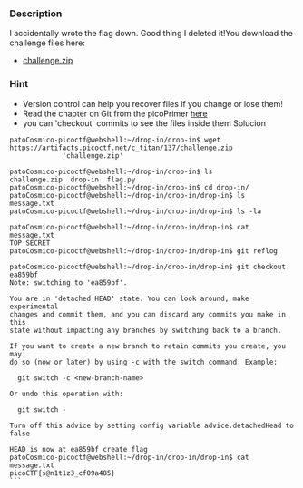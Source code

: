 ### Description

I accidentally wrote the flag down. Good thing I deleted it!You download the challenge files here:

- [challenge.zip](https://artifacts.picoctf.net/c_titan/75/challenge.zip)

### Hint

[](https://github.com/Tiitania/hacking-nodes-2025/blob/main/PicoCTF/Tarea%201/Commitment%20Issues.md#hint)

- Version control can help you recover files if you change or lose them!
- Read the chapter on Git from the picoPrimer [here](https://primer.picoctf.org/#_git_version_control)
- you can 'checkout' commits to see the files inside them
Solucion

````
patoCosmico-picoctf@webshell:~/drop-in/drop-in$ wget https://artifacts.picoctf.net/c_titan/137/challenge.zip
			 'challenge.zip' 

patoCosmico-picoctf@webshell:~/drop-in/drop-in$ ls
challenge.zip  drop-in  flag.py
patoCosmico-picoctf@webshell:~/drop-in/drop-in$ cd drop-in/
patoCosmico-picoctf@webshell:~/drop-in/drop-in/drop-in$ ls
message.txt
patoCosmico-picoctf@webshell:~/drop-in/drop-in/drop-in$ ls -la

patoCosmico-picoctf@webshell:~/drop-in/drop-in/drop-in$ cat message.txt
TOP SECRET
patoCosmico-picoctf@webshell:~/drop-in/drop-in/drop-in$ git reflog

patoCosmico-picoctf@webshell:~/drop-in/drop-in/drop-in$ git checkout ea859bf
Note: switching to 'ea859bf'.

You are in 'detached HEAD' state. You can look around, make experimental
changes and commit them, and you can discard any commits you make in this
state without impacting any branches by switching back to a branch.

If you want to create a new branch to retain commits you create, you may
do so (now or later) by using -c with the switch command. Example:

  git switch -c <new-branch-name>

Or undo this operation with:

  git switch -

Turn off this advice by setting config variable advice.detachedHead to false

HEAD is now at ea859bf create flag
patoCosmico-picoctf@webshell:~/drop-in/drop-in/drop-in$ cat message.txt
picoCTF{s@n1t1z3_cf09a485}
```